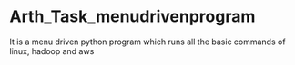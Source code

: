 # Arth_Task_menudrivenprogram
It is a menu driven python program which runs all the basic commands of linux, hadoop and aws


